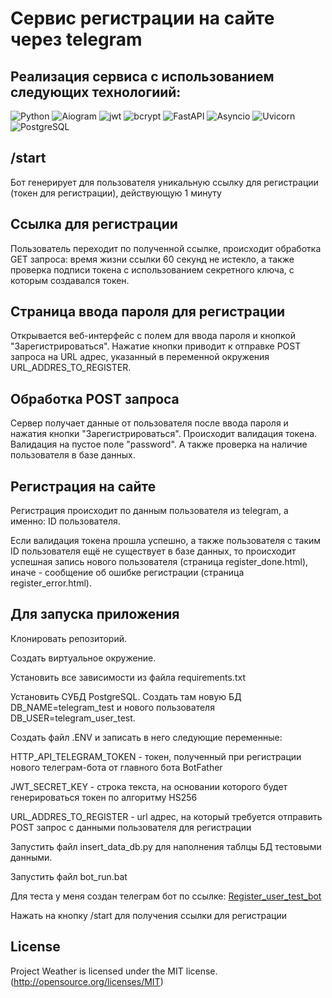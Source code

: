 # Сервис регистрации на сайте через telegram

## Реализация сервиса с использованием следующих технологиий:
![Python](https://img.shields.io/badge/Python-333?style=for-the-badge&logo=python&logoColor=yellow)
![Aiogram](https://img.shields.io/badge/aiogram-333?style=for-the-badge&logo=aiogram&logoColor=#009688)
![jwt](https://img.shields.io/badge/jwt-333?style=for-the-badge&logo=jwt&logoColor=#009688)
![bcrypt](https://img.shields.io/badge/bcrypt-333?style=for-the-badge&logo=bcrypt&logoColor=#009688)
![FastAPI](https://img.shields.io/badge/FastAPI-333?style=for-the-badge&logo=FastAPI&logoColor=#009688)
![Asyncio](https://img.shields.io/badge/Asyncio-333?style=for-the-badge&logo=Asyncio)
![Uvicorn](https://img.shields.io/badge/Uvicorn-333?style=for-the-badge&logo=Uvicorn)
![PostgreSQL](https://img.shields.io/badge/PostgreSQL-333?style=for-the-badge&logo=PostgreSQL)

## /start

Бот генерирует для пользователя уникальную ссылку для регистрации (токен для регистрации), действующую 1 минуту

## Ссылка для регистрации

Пользователь переходит по полученной ссылке, происходит обработка GET запроса: время жизни ссылки 60 секунд не истекло, а также проверка подписи токена с использованием секретного ключа, с которым создавался токен. 

## Страница ввода пароля для регистрации

Открывается веб-интерфейс с полем для ввода пароля и кнопкой "Зарегистрироваться". Нажатие кнопки приводит к отправке POST запроса на URL адрес, указанный в переменной окружения URL_ADDRES_TO_REGISTER.

## Обработка POST запроса

Сервер получает данные от пользователя после ввода пароля и нажатия кнопки "Зарегистрироваться". Происходит валидация токена. Валидация на пустое поле "password". А также проверка на наличие пользователя в базе данных.

## Регистрация на сайте

Регистрация происходит по данным пользователя из telegram, а именно: ID пользователя.

Если валидация токена прошла успешно, а также пользователя с таким ID пользователя ещё не существует в базе данных, то происходит успешная запись нового пользователя (страница register_done.html), иначе - сообщение об ошибке регистрации (страница register_error.html).

## Для запуска приложения

Клонировать репозиторий.

Создать виртуальное окружение.

Установить все зависимости из файла requirements.txt

Установить СУБД PostgreSQL. Создать там новую БД DB_NAME=telegram_test и нового пользователя DB_USER=telegram_user_test.

Создать файл .ENV и записать в него следующие переменные:

HTTP_API_TELEGRAM_TOKEN - токен, полученный при регистрации нового телеграм-бота от главного бота BotFather

JWT_SECRET_KEY - строка текста, на основании которого будет генерироваться токен по алгоритму HS256

URL_ADDRES_TO_REGISTER - url адрес, на который требуется отправить POST запрос с данными пользователя для регистрации

Запустить файл insert_data_db.py для наполнения таблцы БД тестовыми данными.

Запустить файл bot_run.bat

Для теста у меня создан телеграм бот по ссылке:
[Register_user_test_bot](https://t.me/Register_user_test_bot)

Нажать на кнопку /start для получения ссылки для регистрации

## License
Project Weather is licensed under the MIT license. (http://opensource.org/licenses/MIT)
